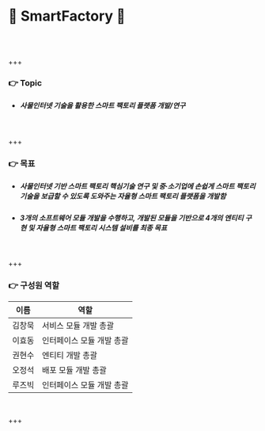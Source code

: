 # 🔧 SmartFactory 🔧
<br/>

<br/>

+++

### 👉 Topic

- ##### 사물인터넷 기술을 활용한 스마트 팩토리 플랫폼 개발/연구

<br/>

+++

### 👉 목표

- ##### 사물인터넷 기반 스마트 팩토리 핵심기술 연구 및 중·소기업에 손쉽게 스마트 팩토리 기술을 보급할 수 있도록 도와주는 자율형 스마트 팩토리 플랫폼을 개발함

- ##### 3개의 소프트웨어 모듈 개발을 수행하고, 개발된 모듈을 기반으로 4개의 엔티티 구현 및 자율형 스마트 팩토리 시스템 설비를 최종 목표

<br/>

+++

### 👉 구성원 역할

| 이름   | 역할                      |
| ------ | ------------------------- |
| 김창묵 | 서비스 모듈 개발 총괄     |
| 이효동 | 인터페이스 모듈 개발 총괄 |
| 권현수 | 엔티티 개발 총괄          |
| 오정석 | 배포 모듈 개발 총괄       |
| 루즈빅 | 인터페이스 모듈 개발 총괄 |

<br/>

+++

